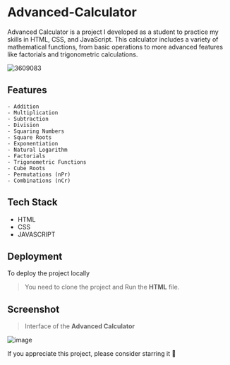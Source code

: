 # Advanced-Calculator
Advanced Calculator is a project I developed as a student to practice my skills in HTML, CSS, and JavaScript. This calculator includes a variety of mathematical functions, from basic operations to more advanced features like factorials and trigonometric calculations. 

![3609083](https://github.com/user-attachments/assets/4c93e562-e5dc-4b3e-a2ee-4adaf11eb36d)

## Features

```
- Addition
- Multiplication
- Subtraction
- Division
- Squaring Numbers
- Square Roots
- Exponentiation
- Natural Logarithm
- Factorials
- Trigonometric Functions
- Cube Roots
- Permutations (nPr)
- Combinations (nCr)
```

## Tech Stack

- HTML
- CSS
- JAVASCRIPT

## Deployment

To deploy the project locally
> You need to clone the project and Run the **HTML** file.

## Screenshot

>Interface of the **Advanced Calculator**

![image](https://github.com/user-attachments/assets/81401fb4-7246-49ea-8584-f9e179d8663f)

If you appreciate this project, please consider starring it 🌟
